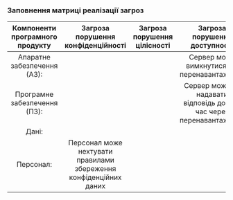 ### Заповнення матриці реалізації загроз

| Компоненти програмного продукту | Загроза порушення конфіденційності | Загроза порушення цілісності | Загроза порушення доступності |
|:----------------:|:----------------------------------:|:----------------------------:|:-----------------------------:|
| Апаратне забезпечення (АЗ): ||| Сервер може вимкнутися від перенавантаження |
| Програмне забезпечення (ПЗ): ||| Сервер може не надавати відповідь довгий час через перенавантаження |
| Дані: ||||
| Персонал: | Персонал може нехтувати правилами збереження конфіденційних даних |||